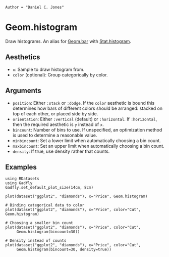 ```@meta
Author = "Daniel C. Jones"
```

# Geom.histogram

Draw histograms. An alias for [Geom.bar](@ref) with [Stat.histogram](@ref).

## Aesthetics

  * `x`: Sample to draw histogram from.
  * `color` (optional): Group categorically by color.


## Arguments

  * `position`: Either `:stack` or `:dodge`. If the `color` aesthetic is
    bound this determines how bars of different colors should be arranged:
    stacked on top of each other, or placed side by side.
  * `orientation`: Either `:vertical` (default) or `:horizontal`. If
    `:horizontal`, then the required aesthetic is `y` instead of `x`.
  * `bincount`: Number of bins to use. If unspecified, an optimization method
    is used to determine a reasonable value.
  * `minbincount`: Set a lower limit when automatically choosing a bin count.
  * `maxbincount`: Set an upper limit when automatically choosing a bin count.
  * `density`: If true, use density rather that counts.

## Examples

```@setup 1
using RDatasets
using Gadfly
Gadfly.set_default_plot_size(14cm, 8cm)
```

```@example 1
plot(dataset("ggplot2", "diamonds"), x="Price", Geom.histogram)
```

```@example 1
# Binding categorical data to color
plot(dataset("ggplot2", "diamonds"), x="Price", color="Cut", Geom.histogram)
```

```@example 1
# Choosing a smaller bin count
plot(dataset("ggplot2", "diamonds"), x="Price", color="Cut",
     Geom.histogram(bincount=30))
```

```@example 1
# Density instead of counts
plot(dataset("ggplot2", "diamonds"), x="Price", color="Cut",
     Geom.histogram(bincount=30, density=true))
```
